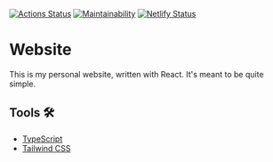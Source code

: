 [![Actions Status](https://github.com/Oreoz/website/workflows/Node%20CI/badge.svg)](https://github.com/Oreoz/website/actions)
[![Maintainability](https://api.codeclimate.com/v1/badges/710a2390e62c8cb41a2b/maintainability)](https://codeclimate.com/github/Oreoz/website/maintainability)
[![Netlify Status](https://api.netlify.com/api/v1/badges/4cccdf6c-d325-44c3-af47-97fae30a1a78/deploy-status)](https://app.netlify.com/sites/oreoz/deploys)

# Website

This is my personal website, written with React. It's meant to be quite simple.

## Tools 🛠

- [TypeScript](https://www.typescriptlang.org/)
- [Tailwind CSS](https://tailwindcss.com/)
